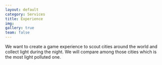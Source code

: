 ```yaml
---
layout: default
category: Services
title: Experience
img: 
gallery: true
team: false
---
```

We want to create a game experience to scout cities around the world and collect light during the night. We will compare among those cities which is the most light polluted one.
